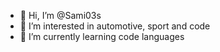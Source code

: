 - 👋 Hi, I’m @Sami03s
- 👀 I’m interested in automotive, sport and code
- 🌱 I’m currently learning code languages
<!---
Sami03s/Sami03s is a ✨ special ✨ repository because its `README.md` (this file) appears on your GitHub profile.
You can click the Preview link to take a look at your changes.
--->
